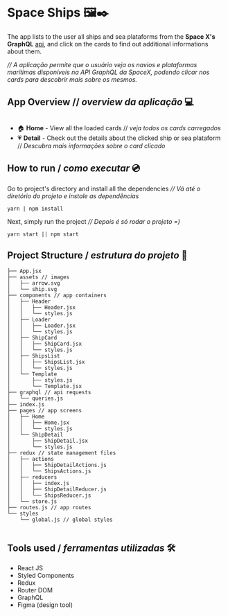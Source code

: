 # Space Ships 🖼✒

The app lists to the user all ships and sea plataforms from the **Space X's GraphQL** [api](https://api.spacex.land/graphql/), and click on the cards to find out additional informations about them.

*// A aplicação permite que o usuário veja os navios e plataformas marítimas disponíveis na API GraphQL da SpaceX, podendo clicar nos cards para descobrir mais sobre os mesmos.*

## App Overview // *overview da aplicação* 💻

##

- 🏠 **Home** - View all the loaded cards // *veja todos os cards carregados*
- 💗 **Detail** - Check out the details about the clicked ship or sea plataform // *Descubra mais informações sobre o card clicado*

## How to run / *como executar* 💿

Go to project's directory and install all the dependencies
*//  Vá até o diretório do projeto e instale as dependências*
```
yarn | npm install
```

Next, simply run the project
*// Depois é só rodar o projeto =)*
```
yarn start || npm start
```
## Project Structure / *estrutura do projeto* 🌳
```
├── App.jsx 
├── assets // images
│   ├── arrow.svg
│   └── ship.svg
├── components // app containers
│   ├── Header
│   │   ├── Header.jsx
│   │   └── styles.js
│   ├── Loader
│   │   ├── Loader.jsx
│   │   └── styles.js
│   ├── ShipCard
│   │   ├── ShipCard.jsx
│   │   └── styles.js
│   ├── ShipsList
│   │   ├── ShipsList.jsx
│   │   └── styles.js
│   └── Template
│       ├── styles.js
│       └── Template.jsx
├── graphql // api requests
│   └── queries.js
├── index.js
├── pages // app screens
│   ├── Home
│   │   ├── Home.jsx
│   │   └── styles.js
│   └── ShipDetail
│       ├── ShipDetail.jsx
│       └── styles.js
├── redux // state management files
│   ├── actions
│   │   ├── ShipDetailActions.js
│   │   └── ShipsActions.js
│   ├── reducers
│   │   ├── index.js
│   │   ├── ShipDetailReducer.js
│   │   └── ShipsReducer.js
│   └── store.js
├── routes.js // app routes
└── styles
    └── global.js // global styles


``` 
## Tools used / *ferramentas utilizadas* 🛠
- React JS
- Styled Components
- Redux
- Router DOM
- GraphQL
- Figma (design tool)



